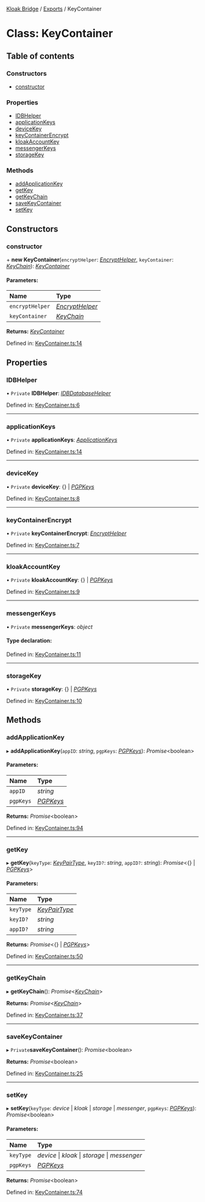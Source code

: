 [Kloak Bridge](../README.md) / [Exports](../modules.md) / KeyContainer

# Class: KeyContainer

## Table of contents

### Constructors

- [constructor](keycontainer.md#constructor)

### Properties

- [IDBHelper](keycontainer.md#idbhelper)
- [applicationKeys](keycontainer.md#applicationkeys)
- [deviceKey](keycontainer.md#devicekey)
- [keyContainerEncrypt](keycontainer.md#keycontainerencrypt)
- [kloakAccountKey](keycontainer.md#kloakaccountkey)
- [messengerKeys](keycontainer.md#messengerkeys)
- [storageKey](keycontainer.md#storagekey)

### Methods

- [addApplicationKey](keycontainer.md#addapplicationkey)
- [getKey](keycontainer.md#getkey)
- [getKeyChain](keycontainer.md#getkeychain)
- [saveKeyContainer](keycontainer.md#savekeycontainer)
- [setKey](keycontainer.md#setkey)

## Constructors

### constructor

\+ **new KeyContainer**(`encryptHelper`: [*EncryptHelper*](encrypthelper.md), `keyContainer`: [*KeyChain*](../interfaces/keychain.md)): [*KeyContainer*](keycontainer.md)

#### Parameters:

Name | Type |
:------ | :------ |
`encryptHelper` | [*EncryptHelper*](encrypthelper.md) |
`keyContainer` | [*KeyChain*](../interfaces/keychain.md) |

**Returns:** [*KeyContainer*](keycontainer.md)

Defined in: [KeyContainer.ts:14](https://github.com/CoNET-project/kloak-bridge/blob/5b853dc/src/KeyContainer.ts#L14)

## Properties

### IDBHelper

• `Private` **IDBHelper**: [*IDBDatabaseHelper*](idbdatabasehelper.md)

Defined in: [KeyContainer.ts:6](https://github.com/CoNET-project/kloak-bridge/blob/5b853dc/src/KeyContainer.ts#L6)

___

### applicationKeys

• `Private` **applicationKeys**: [*ApplicationKeys*](../interfaces/applicationkeys.md)

Defined in: [KeyContainer.ts:14](https://github.com/CoNET-project/kloak-bridge/blob/5b853dc/src/KeyContainer.ts#L14)

___

### deviceKey

• `Private` **deviceKey**: {} \| [*PGPKeys*](../interfaces/pgpkeys.md)

Defined in: [KeyContainer.ts:8](https://github.com/CoNET-project/kloak-bridge/blob/5b853dc/src/KeyContainer.ts#L8)

___

### keyContainerEncrypt

• `Private` **keyContainerEncrypt**: [*EncryptHelper*](encrypthelper.md)

Defined in: [KeyContainer.ts:7](https://github.com/CoNET-project/kloak-bridge/blob/5b853dc/src/KeyContainer.ts#L7)

___

### kloakAccountKey

• `Private` **kloakAccountKey**: {} \| [*PGPKeys*](../interfaces/pgpkeys.md)

Defined in: [KeyContainer.ts:9](https://github.com/CoNET-project/kloak-bridge/blob/5b853dc/src/KeyContainer.ts#L9)

___

### messengerKeys

• `Private` **messengerKeys**: *object*

#### Type declaration:

Defined in: [KeyContainer.ts:11](https://github.com/CoNET-project/kloak-bridge/blob/5b853dc/src/KeyContainer.ts#L11)

___

### storageKey

• `Private` **storageKey**: {} \| [*PGPKeys*](../interfaces/pgpkeys.md)

Defined in: [KeyContainer.ts:10](https://github.com/CoNET-project/kloak-bridge/blob/5b853dc/src/KeyContainer.ts#L10)

## Methods

### addApplicationKey

▸ **addApplicationKey**(`appID`: *string*, `pgpKeys`: [*PGPKeys*](../interfaces/pgpkeys.md)): *Promise*<boolean\>

#### Parameters:

Name | Type |
:------ | :------ |
`appID` | *string* |
`pgpKeys` | [*PGPKeys*](../interfaces/pgpkeys.md) |

**Returns:** *Promise*<boolean\>

Defined in: [KeyContainer.ts:94](https://github.com/CoNET-project/kloak-bridge/blob/5b853dc/src/KeyContainer.ts#L94)

___

### getKey

▸ **getKey**(`keyType`: [*KeyPairType*](../modules.md#keypairtype), `keyID?`: *string*, `appID?`: *string*): *Promise*<{} \| [*PGPKeys*](../interfaces/pgpkeys.md)\>

#### Parameters:

Name | Type |
:------ | :------ |
`keyType` | [*KeyPairType*](../modules.md#keypairtype) |
`keyID?` | *string* |
`appID?` | *string* |

**Returns:** *Promise*<{} \| [*PGPKeys*](../interfaces/pgpkeys.md)\>

Defined in: [KeyContainer.ts:50](https://github.com/CoNET-project/kloak-bridge/blob/5b853dc/src/KeyContainer.ts#L50)

___

### getKeyChain

▸ **getKeyChain**(): *Promise*<[*KeyChain*](../interfaces/keychain.md)\>

**Returns:** *Promise*<[*KeyChain*](../interfaces/keychain.md)\>

Defined in: [KeyContainer.ts:37](https://github.com/CoNET-project/kloak-bridge/blob/5b853dc/src/KeyContainer.ts#L37)

___

### saveKeyContainer

▸ `Private`**saveKeyContainer**(): *Promise*<boolean\>

**Returns:** *Promise*<boolean\>

Defined in: [KeyContainer.ts:25](https://github.com/CoNET-project/kloak-bridge/blob/5b853dc/src/KeyContainer.ts#L25)

___

### setKey

▸ **setKey**(`keyType`: *device* \| *kloak* \| *storage* \| *messenger*, `pgpKeys`: [*PGPKeys*](../interfaces/pgpkeys.md)): *Promise*<boolean\>

#### Parameters:

Name | Type |
:------ | :------ |
`keyType` | *device* \| *kloak* \| *storage* \| *messenger* |
`pgpKeys` | [*PGPKeys*](../interfaces/pgpkeys.md) |

**Returns:** *Promise*<boolean\>

Defined in: [KeyContainer.ts:74](https://github.com/CoNET-project/kloak-bridge/blob/5b853dc/src/KeyContainer.ts#L74)
